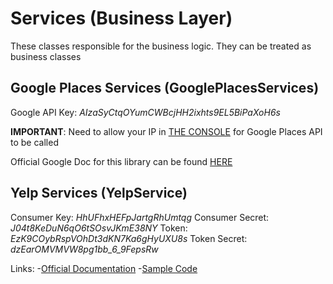 Services (Business Layer)
=========================

These classes responsible for the business logic. They can be treated as business classes

Google Places Services (GooglePlacesServices)
---------------------------------------------

Google API Key: *AIzaSyCtqOYumCWBcjHH2ixhts9EL5BiPaXoH6s*

**IMPORTANT**: Need to allow your IP in [THE CONSOLE](https://console.developers.google.com/project/apps~life-choices/apiui/credential) for Google Places API to be called

Official Google Doc for this library can be found [HERE](https://code.google.com/p/places-api-client/)


Yelp Services (YelpService)
---------------------------------------------

Consumer Key: *HhUFhxHEFpJartgRhUmtqg* 
Consumer Secret: *J04t8KeDuN6qO6tSOsvJKmE38NY* 
Token: *EzK9COybRspVOhDt3dKN7Ka6gHyUXU8s*
Token Secret: *dzEarOMVMVW8pg1bb_6_9FepsRw*

Links:
-[Official Documentation](http://www.yelp.com/developers/documentation/v2/search_api)
-[Sample Code](https://github.com/Yelp/yelp-api/blob/master/v2/java/)
